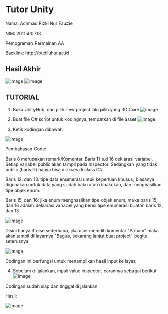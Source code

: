 # Tutor Unity
Nama: Achmad Rizki Nur Fauzie

NIM: 2011500713

Pemograman Permainan AA

Backlink: http://budiluhur.ac.id

## Hasil Akhir
![image](https://user-images.githubusercontent.com/75843138/195971597-5d942fee-13d0-4753-af97-bf0429d99e53.png)
![image](https://user-images.githubusercontent.com/75843138/195971608-adfee876-5105-4d6a-baa8-6c42af0d5f45.png)

## TUTORIAL
1. Buka UnityHub, dan pilih new project lalu pilih yang 3D Core
![image](https://user-images.githubusercontent.com/75843138/195971710-b81029a9-003f-4962-8cc8-bc20b776df19.png)

2. Buat file C# script untuk kodingnya, tempatkan di file asset
![image](https://user-images.githubusercontent.com/75843138/195971799-940aac21-f6d2-46ae-97b5-d421d51320ae.png)

3. Ketik kodingan dibawah

![image](https://user-images.githubusercontent.com/75843138/195971909-61f57257-1a40-4f0d-aecb-290022ca205d.png)

Pembahasan Code:

Baris 8 merupakan remark/Komentar. Baris 11 s.d 16 deklarasi variabel. Setiap variabel public akan tampil pada Inspector. Sedangkan yang tidak public (baris 9) hanya bisa diakses di class C#.

Baris 12, dan 13: tipe data enumerasi untuk keperluan khusus, biasanya digunakan untuk data yang sudah baku atau dibakukan, dan menghasilkan tipe objek enum.

Baris 15, dan 16: jika enum menghasilkan tipe objek enum, maka baris 15, dan 16 adalah deklarasi variabel yang berisi tipe enumerasi buatan baris 12, dan 13

![image](https://user-images.githubusercontent.com/75843138/195972322-369d5f29-454d-42aa-a361-c101efd1659a.png)

Disini hanya if else sederhana, jika user memilih komentar "Paham" maka akan tampil di layarnya "Bagus, sekarang lanjut buat project" begitu seterusnya

![image](https://user-images.githubusercontent.com/75843138/195972275-51d0db28-7efa-443f-a535-3a1acbbc6005.png)

Codingan ini berfungsi untuk menampilkan hasil input ke layar. 

4. Sebelum di jalankan, input value inspector, carannya sebagai berikut
![image](https://user-images.githubusercontent.com/75843138/195972490-bd01e749-eb95-4162-b9bd-e1102bbb2570.png)

Codingan sudah siap dan tinggal di jalankan

Hasil:

![image](https://user-images.githubusercontent.com/75843138/195972520-619d73d1-97b8-4026-b030-ddb8d388440e.png)
